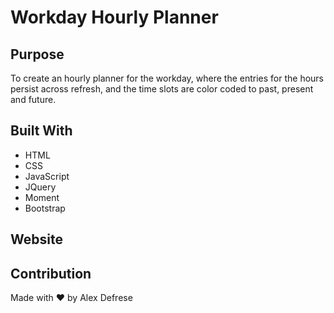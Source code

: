 # Workday Hourly Planner


## Purpose

To create an hourly planner for the workday, where the entries for the hours persist across refresh, and the time slots are color coded to past, present and future. 

## Built With
 - HTML
 - CSS
 - JavaScript
 - JQuery
 - Moment
 - Bootstrap

 ## Website



 ## Contribution
Made with ❤️ by Alex Defrese


